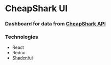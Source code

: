 # CheapShark UI 

### Dashboard for data from [CheapShark API](https://apidocs.cheapshark.com/)

### Technologies 
* React 
* Redux 
* [Shadcn/ui](https://ui.shadcn.com/)